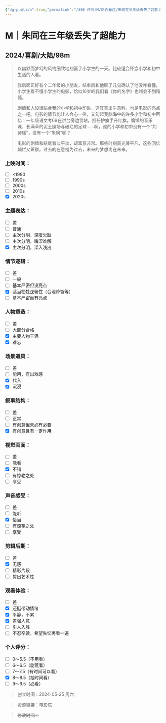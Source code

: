 ```yaml
---
{"dg-publish":true,"permalink":"/300 评价/M/新近看过/朱同在三年级丢失了超能力/","title":"朱同在三年级丢失了超能力","tags":["M","喜剧"],"created":"2024-05-25T20:34:25.168+08:00","updated":"2024-05-25T23:33:13.656+08:00"}
---
```


# M｜朱同在三年级丢失了超能力
## 2024/喜剧/大陆/98m
>以幽默而梦幻的风格细致地刻画了小学生的一天。比较适合怀念小学和初中生活的人看。
>
>我后面正好有个二年级的小朋友，结束后和他聊了几句确认了他没咋看懂。小学生看不懂小学生的电影，恰似16岁的我们看《你的名字》也领会不到精髓。
>
>剧情和人设很贴合我的小学和初中印象，这其实出乎意料，也是电影的亮点之一吧。电影的情节能让人会心一笑，又勾起我脑海中的许多小学和初中回忆：一年级语文考69在讲台旁边罚站，担任护旗手升红旗，慵懒的音乐课，长满草的泥土操场与破烂的足球……啊，谁的小学和初中没有一个“刘诗瑶”，没有一个“朱同”呢？
>
>电影的剧情和结尾看似平淡，却寓意非常。那些时刻高光兼平凡，这些回忆灿烂又斑驳。过去的在意褪为过去，未来的梦想尚在未来。
### 上映时间：
- [ ] <1990
- [ ] 1990s
- [ ] 2000s
- [ ] 2010s
- [x] 2020s
### 主题表达：
- [ ] 差
- [ ] 普通
- [ ] 主次分明，深度欠缺
- [ ] 主次分明，晦涩难解
- [x] 主次分明，深入浅出
### 情节逻辑：
- [ ] 差
- [ ] 一般
- [ ] 基本严密但没亮点
- [x] 适当牺牲逻辑性（合理降智等）
- [ ] 基本严密而有亮点
### 人物塑造：
- [ ] 差
- [ ] 大部分合格
- [x] 主要人物丰满
- [x] 难忘
### 场景道具：
- [ ] 差
- [ ] 能用，有出戏感
- [x] 代入
- [x] 沉浸
### 叙事结构：
- [ ] 差
- [ ] 正常
- [ ] 有创意但未必有必要
- [x] 有创意且有一定作用
### 视觉画面：
- [ ] 差
- [ ] 能看
- [x] 不错
- [ ] 有惊艳之处
- [ ] 享受
### 声音感受：
- [ ] 差
- [ ] 能听
- [x] 恰当
- [ ] 有惊艳之处
- [ ] 享受
### 剪辑后期：
- [ ] 差
- [x] 无感
- [ ] 精彩片段
- [ ] 剪出艺术性
### 观看体验：
- [ ] 差
- [x] 还挺带动情绪
- [x] 平静，不累
- [x] 差强人意
- [ ] 引人入胜
- [ ] 不忍卒读，希望失忆再看一遍
### 个人评分：
- [ ] 0～5.5（不用看）
- [ ] 6～6.5（剧荒看）
- [ ] 7～7.5（有时间可以看）
- [x] 8～8.5（抽时间看）
- [ ] 9～9.5（必看）

>创立时间：2024-05-25 周六

>资源链接：电影院

>~~修改时间：~~



